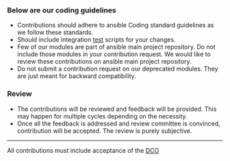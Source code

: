 ### Below are our coding guidelines 
* Contributions should adhere to ansible Coding standard guidelines as we follow these standards.
* Should include integration [test](./test) scripts for your changes.
* Few of our modules are part of ansible main project repository. Do not include those modules in your contribution request. We would like to review these contributions on ansible main project repository.
* Do not submit a contribution request on our deprecated modules. They are just meant for backward compatibility.

### Review
* The contributions will be reviewed and feedback will be provided. This may happen for multiple cycles depending on the necessity. 
* Once all the feedback is addressed and review committee is convinced, contribution will be accepted. The review is purely subjective.

________________________________________
All contributions must include acceptance of the [DCO](./CONTRIBUTOR_AGREEMENT.md)